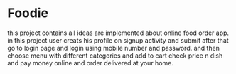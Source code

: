 # Foodie
this project contains all ideas are implemented about online food order app.
in this project user creats his profile on signup activity and submit after that go to login page and login using mobile number and password.
and then choose menu with different categories and add to cart check price n dish and pay money online and order delivered at your home.
